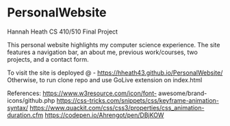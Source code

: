 # PersonalWebsite
Hannah Heath
CS 410/510
Final Project 

This personal website highlights my computer science experience.
The site features a navigation bar, an about me, previous work/courses,
two projects, and a contact form.  

To visit the site is deployed @ - https://hheath43.github.io/PersonalWebsite/
Otherwise, to run clone repo and use GoLive extension on index.html

References:
https://www.w3resource.com/icon/font- awesome/brand-icons/github.php
https://css-tricks.com/snippets/css/keyframe-animation-syntax/
https://www.quackit.com/css/css3/properties/css_animation-duration.cfm
https://codepen.io/Ahrengot/pen/DBjKOW
